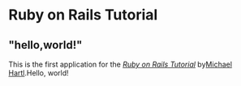 # Ruby on Rails Tutorial

## "hello,world!"

This is the first application for the
[*Ruby on Rails Tutorial*](http://railstutorial.jp/)
by[Michael Hartl](http://www.michaelhartl.com/).Hello, world!

